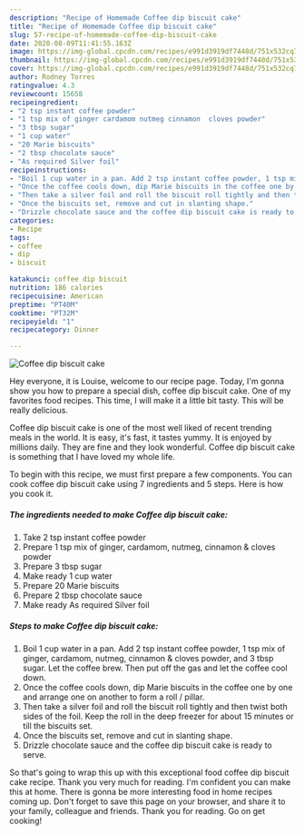 ```yaml
---
description: "Recipe of Homemade Coffee dip biscuit cake"
title: "Recipe of Homemade Coffee dip biscuit cake"
slug: 57-recipe-of-homemade-coffee-dip-biscuit-cake
date: 2020-08-09T11:41:55.163Z
image: https://img-global.cpcdn.com/recipes/e991d3919df7448d/751x532cq70/coffee-dip-biscuit-cake-recipe-main-photo.jpg
thumbnail: https://img-global.cpcdn.com/recipes/e991d3919df7448d/751x532cq70/coffee-dip-biscuit-cake-recipe-main-photo.jpg
cover: https://img-global.cpcdn.com/recipes/e991d3919df7448d/751x532cq70/coffee-dip-biscuit-cake-recipe-main-photo.jpg
author: Rodney Torres
ratingvalue: 4.3
reviewcount: 15658
recipeingredient:
- "2 tsp instant coffee powder"
- "1 tsp mix of ginger cardamom nutmeg cinnamon  cloves powder"
- "3 tbsp sugar"
- "1 cup water"
- "20 Marie biscuits"
- "2 tbsp chocolate sauce"
- "As required Silver foil"
recipeinstructions:
- "Boil 1 cup water in a pan. Add 2 tsp instant coffee powder, 1 tsp mix of ginger, cardamom, nutmeg, cinnamon &amp; cloves powder, and 3 tbsp sugar. Let the coffee brew. Then put off the gas and let the coffee cool down."
- "Once the coffee cools down, dip Marie biscuits in the coffee one by one and arrange one on another to form a roll / pillar."
- "Then take a silver foil and roll the biscuit roll tightly and then twist both sides of the foil. Keep the roll in the deep freezer for about 15 minutes or till the biscuits set."
- "Once the biscuits set, remove and cut in slanting shape."
- "Drizzle chocolate sauce and the coffee dip biscuit cake is ready to serve."
categories:
- Recipe
tags:
- coffee
- dip
- biscuit

katakunci: coffee dip biscuit 
nutrition: 186 calories
recipecuisine: American
preptime: "PT40M"
cooktime: "PT32M"
recipeyield: "1"
recipecategory: Dinner

---
```



![Coffee dip biscuit cake](https://img-global.cpcdn.com/recipes/e991d3919df7448d/751x532cq70/coffee-dip-biscuit-cake-recipe-main-photo.jpg)

Hey everyone, it is Louise, welcome to our recipe page. Today, I'm gonna show you how to prepare a special dish, coffee dip biscuit cake. One of my favorites food recipes. This time, I will make it a little bit tasty. This will be really delicious.

Coffee dip biscuit cake is one of the most well liked of recent trending meals in the world. It is easy, it's fast, it tastes yummy. It is enjoyed by millions daily. They are fine and they look wonderful. Coffee dip biscuit cake is something that I have loved my whole life.




To begin with this recipe, we must first prepare a few components. You can cook coffee dip biscuit cake using 7 ingredients and 5 steps. Here is how you cook it.

<!--inarticleads1-->

##### The ingredients needed to make Coffee dip biscuit cake:

1. Take 2 tsp instant coffee powder
1. Prepare 1 tsp mix of ginger, cardamom, nutmeg, cinnamon &amp; cloves powder
1. Prepare 3 tbsp sugar
1. Make ready 1 cup water
1. Prepare 20 Marie biscuits
1. Prepare 2 tbsp chocolate sauce
1. Make ready As required Silver foil




<!--inarticleads2-->

##### Steps to make Coffee dip biscuit cake:

1. Boil 1 cup water in a pan. Add 2 tsp instant coffee powder, 1 tsp mix of ginger, cardamom, nutmeg, cinnamon &amp; cloves powder, and 3 tbsp sugar. Let the coffee brew. Then put off the gas and let the coffee cool down.
1. Once the coffee cools down, dip Marie biscuits in the coffee one by one and arrange one on another to form a roll / pillar.
1. Then take a silver foil and roll the biscuit roll tightly and then twist both sides of the foil. Keep the roll in the deep freezer for about 15 minutes or till the biscuits set.
1. Once the biscuits set, remove and cut in slanting shape.
1. Drizzle chocolate sauce and the coffee dip biscuit cake is ready to serve.




So that's going to wrap this up with this exceptional food coffee dip biscuit cake recipe. Thank you very much for reading. I'm confident you can make this at home. There is gonna be more interesting food in home recipes coming up. Don't forget to save this page on your browser, and share it to your family, colleague and friends. Thank you for reading. Go on get cooking!
